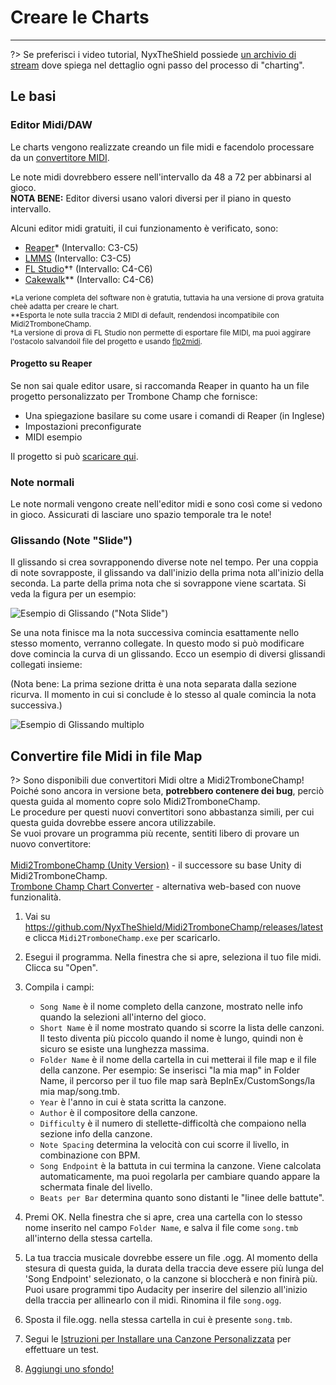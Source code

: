 # Creare le Charts
---

?> Se preferisci i video tutorial, NyxTheShield possiede [un archivio di stream](https://www.youtube.com/watch?v=ig27SlJveGs) dove spiega nel dettaglio ogni passo del processo di "charting".

## Le basi
### Editor Midi/DAW
Le charts vengono realizzate creando un file midi e facendolo processare da un [convertitore MIDI](#converting-midi-to-map-file).

Le note midi dovrebbero essere nell'intervallo da 48 a 72 per abbinarsi al gioco. <br>**NOTA BENE:** Editor diversi usano valori diversi per il piano in questo intervallo.

Alcuni editor midi gratuiti, il cui funzionamento è verificato, sono:
- [Reaper](https://www.reaper.fm/download.php)* (Intervallo: C3-C5)
- [LMMS](https://lmms.io/download#windows) (Intervallo: C3-C5)
- [FL Studio](https://www.image-line.com/fl-studio-download/)*† (Intervallo: C4-C6)
- [Cakewalk](https://www.bandlab.com/products/cakewalk)** (Intervallo: C4-C6)

<sub>*La verione completa del software non è gratutia, tuttavia ha una versione di prova gratuita cheè adatta per creare le chart.</sub><br> <sub>**Esporta le note sulla traccia 2 MIDI di default, rendendosi incompatibile con Midi2TromboneChamp.</sub><br> <sub>†La versione di prova di FL Studio non permette di esportare file MIDI, ma puoi aggirare l'ostacolo salvandoil file del progetto e usando <a href="https://github.com/Kaydax/flp2midi/releases/latest">flp2midi</a>.</p>

<h4 spaces-before="0">
  Progetto su Reaper
</h4>

<p spaces-before="0">
  Se non sai quale editor usare, si raccomanda Reaper in quanto ha un file progetto personalizzato per Trombone Champ che fornisce:
</p>

<ul>
  <li>
    Una spiegazione basilare su come usare i comandi di Reaper (in Inglese)
  </li>
  <li>
    Impostazioni preconfigurate
  </li>
  <li>
    MIDI esempio
  </li>
</ul>

<p spaces-before="0">
  Il progetto si può <a href="https://trombone.wiki/docs/files/REAPER_Trombone_Champ_Charting_Template.zip">scaricare qui</a>.
</p>

<h3 spaces-before="0">
  Note normali
</h3>

<p spaces-before="0">
  Le note normali vengono create nell'editor midi e sono così come si vedono in gioco. Assicurati di lasciare uno spazio temporale tra le note!
</p>

<h3 spaces-before="0">
  Glissando (Note "Slide")
</h3>

<p spaces-before="0">
  Il glissando si crea sovrapponendo diverse note nel tempo. Per una coppia di note sovrapposte, il glissando va dall'inizio della prima nota all'inizio della seconda. La parte della prima nota che si sovrappone viene scartata. Si veda la figura per un esempio:
</p>

<p spaces-before="0">
  <img src="../docs/files/slide1.png" alt="Esempio di Glissando (&quot;Nota Slide&quot;)" />
</p>

<p spaces-before="0">
  Se una nota finisce ma la nota successiva comincia esattamente nello stesso momento, verranno collegate. In questo modo si può modificare dove comincia la curva di un glissando. Ecco un esempio di diversi glissandi collegati insieme:
</p>

<p spaces-before="0">
  (Nota bene: La prima sezione dritta è una nota separata dalla sezione ricurva. Il momento in cui si conclude è lo stesso al quale comincia la nota successiva.)
</p>

<p spaces-before="0">
  <img src="../docs/files/slide2.png" alt="Esempio di Glissando multiplo" />
</p>

<h2 spaces-before="0">
  Convertire file Midi in file Map
</h2>

<p spaces-before="0">
  ?> Sono disponibili due convertitori Midi oltre a Midi2TromboneChamp! <br>Poiché sono ancora in versione beta, <strong x-id="1">potrebbero contenere dei bug</strong>, perciò questa guida al momento copre solo Midi2TromboneChamp. <br> Le procedure per questi nuovi convertitori sono abbastanza simili, per cui questa guida dovrebbe essere ancora utilizzabile. <br>Se vuoi provare un programma più recente, sentiti libero di provare un nuovo convertitore: <br><br><a href="https://nyxtheshield.github.io/Midi2TromboneChamp/">Midi2TromboneChamp (Unity Version)</a> - il successore su base Unity di Midi2TromboneChamp. <br><a href="https://rshieldsprojects.github.io/projects/tccc/">Trombone Champ Chart Converter</a> - alternativa web-based con nuove funzionalità.
</p>

<ol start="1">
  <li>
    <p spaces-before="0">
      Vai su <a href="https://github.com/NyxTheShield/Midi2TromboneChamp/releases/latest" x-nc="1">https://github.com/NyxTheShield/Midi2TromboneChamp/releases/latest</a> e clicca <code>Midi2TromboneChamp.exe</code> per scaricarlo.
    </p>
  </li>
  
  <li>
    <p spaces-before="0">
      Esegui il programma. Nella finestra che si apre, seleziona il tuo file midi. Clicca su "Open".
    </p>
  </li>
  
  <li>
    <p spaces-before="0">
      Compila i campi:
    </p>
    <ul>
      <li>
        <code>Song Name</code> è il nome completo della canzone, mostrato nelle info quando la selezioni all'interno del gioco.
      </li>
      <li>
        <code>Short Name</code> è il nome mostrato quando si scorre la lista delle canzoni. Il testo diventa più piccolo quando il nome è lungo, quindi non è sicuro se esiste una lunghezza massima.
      </li>
      <li>
        <code>Folder Name</code> è il nome della cartella in cui metterai il file map e il file della canzone. Per esempio: Se inserisci "la mia map" in Folder Name, il percorso per il tuo file map sarà BepInEx/CustomSongs/la mia map/song.tmb.
      </li>
      <li>
        <code>Year</code> è l'anno in cui è stata scritta la canzone.
      </li>
      <li>
        <code>Author</code> è il compositore della canzone.
      </li>
      <li>
        <code>Difficulty</code> è il numero di stellette-difficoltà che compaiono nella sezione info della canzone.
      </li>
      <li>
        <code>Note Spacing</code> determina la velocità con cui scorre il livello, in combinazione con BPM.
      </li>
      <li>
        <code>Song Endpoint</code> è la battuta in cui termina la canzone. Viene calcolata automaticamente, ma puoi regolarla per cambiare quando appare la schermata finale del livello.
      </li>
      <li>
        <code>Beats per Bar</code> determina quanto sono distanti le "linee delle battute".
      </li>
    </ul>
  </li>
  
  <li>
    <p spaces-before="0">
      Premi OK. Nella finestra che si apre, crea una cartella con lo stesso nome inserito nel campo <code>Folder Name</code>, e salva il file come <code>song.tmb</code> all'interno della stessa cartella.
    </p>
  </li>
  
  <li>
    <p spaces-before="0">
      La tua traccia musicale dovrebbe essere un file .ogg. Al momento della stesura di questa guida, la durata della traccia deve essere più lunga del 'Song Endpoint' selezionato, o la canzone si bloccherà e non finirà più. Puoi usare programmi tipo Audacity per inserire del silenzio all'inizio della traccia per allinearlo con il midi. Rinomina il file <code>song.ogg</code>.
    </p>
  </li>
  
  <li>
    <p spaces-before="0">
      Sposta il file.ogg. nella stessa cartella in cui è presente <code>song.tmb</code>.
    </p>
  </li>
  
  <li>
    <p spaces-before="0">
      Segui le <a href="installing-songs">Istruzioni per Installare una Canzone Personalizzata</a> per effettuare un test.
    </p>
  </li>
  
  <li>
    <p spaces-before="0">
      <a href="chart-backgrounds">Aggiungi uno sfondo!</a>
    </p>
  </li>
</ol>